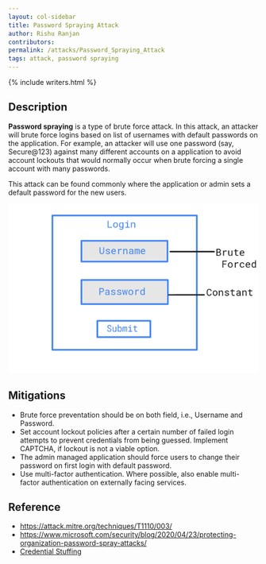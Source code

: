 ```yaml
---
layout: col-sidebar
title: Password Spraying Attack
author: Rishu Ranjan
contributors: 
permalink: /attacks/Password_Spraying_Attack
tags: attack, password spraying
---
```


{% include writers.html %}

## Description
**Password spraying** is a type of brute force attack. In this attack, an attacker will brute force logins based on list of usernames with default passwords on the application. 
For example, an attacker will use one password (say, Secure@123) against many different accounts on a application to avoid account lockouts that would normally occur when brute forcing a single account with many passwords.

This attack can be found commonly where the application or admin sets a default password for the new users.

![password-spraying-attack](../../assets/images/passwd-spraying-attack.png)

## Mitigations
- Brute force preventation should be on both field, i.e., Username and Password.
- Set account lockout policies after a certain number of failed login attempts to prevent credentials from being guessed. Implement CAPTCHA, if lockout is not a viable option.
- The admin managed application should force users to change their password on first login with default password.
- Use multi-factor authentication. Where possible, also enable multi-factor authentication on externally facing services.

## Reference
- https://attack.mitre.org/techniques/T1110/003/
- https://www.microsoft.com/security/blog/2020/04/23/protecting-organization-password-spray-attacks/
- [Credential Stuffing](Credential_stuffing)
